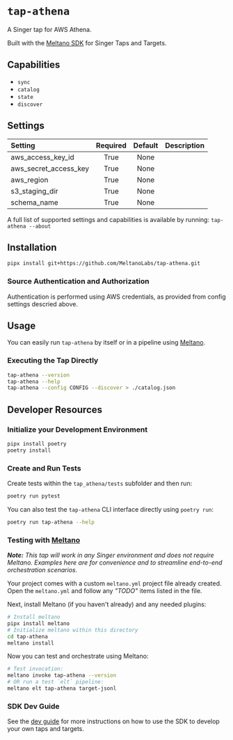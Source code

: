 # `tap-athena`

A Singer tap for AWS Athena.

Built with the [Meltano SDK](https://sdk.meltano.com) for Singer Taps and Targets.

## Capabilities

* `sync`
* `catalog`
* `state`
* `discover`

## Settings

| Setting              | Required | Default | Description |
|:---------------------|:--------:|:-------:|:------------|
| aws_access_key_id    | True     | None    |             |
| aws_secret_access_key| True     | None    |             |
| aws_region           | True     | None    |             |
| s3_staging_dir       | True     | None    |             |
| schema_name          | True     | None    |             |

A full list of supported settings and capabilities is available by running: `tap-athena --about`


## Installation

```bash
pipx install git+https://github.com/MeltanoLabs/tap-athena.git
```

### Source Authentication and Authorization

Authentication is performed using AWS credentials, as provided from config settings descried above.

## Usage

You can easily run `tap-athena` by itself or in a pipeline using [Meltano](https://meltano.com/).

### Executing the Tap Directly

```bash
tap-athena --version
tap-athena --help
tap-athena --config CONFIG --discover > ./catalog.json
```

## Developer Resources

### Initialize your Development Environment

```bash
pipx install poetry
poetry install
```

### Create and Run Tests

Create tests within the `tap_athena/tests` subfolder and
  then run:

```bash
poetry run pytest
```

You can also test the `tap-athena` CLI interface directly using `poetry run`:

```bash
poetry run tap-athena --help
```

### Testing with [Meltano](https://www.meltano.com)

_**Note:** This tap will work in any Singer environment and does not require Meltano.
Examples here are for convenience and to streamline end-to-end orchestration scenarios._

Your project comes with a custom `meltano.yml` project file already created. Open the `meltano.yml` and follow any _"TODO"_ items listed in
the file.

Next, install Meltano (if you haven't already) and any needed plugins:

```bash
# Install meltano
pipx install meltano
# Initialize meltano within this directory
cd tap-athena
meltano install
```

Now you can test and orchestrate using Meltano:

```bash
# Test invocation:
meltano invoke tap-athena --version
# OR run a test `elt` pipeline:
meltano elt tap-athena target-jsonl
```

### SDK Dev Guide

See the [dev guide](https://sdk.meltano.com/en/latest/dev_guide.html) for more instructions on how to use the SDK to 
develop your own taps and targets.
